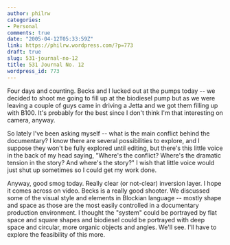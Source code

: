 ```yaml
---
author: philrw
categories:
- Personal
comments: true
date: "2005-04-12T05:33:59Z"
link: https://philrw.wordpress.com/?p=773
draft: true
slug: 531-journal-no-12
title: 531 Journal No. 12
wordpress_id: 773
---
```


Four days and counting. Becks and I lucked out at the pumps today -- we decided to shoot me going to fill up at the biodiesel pump but as we were leaving a couple of guys came in driving a Jetta and we got them filling up with B100. It's probably for the best since I don't think I'm that interesting on camera, anyway. 

So lately I've been asking myself -- what is the main conflict behind the documentary? I know there are several possibilities to explore, and I suppose they won't be fully explored until editing, but there's this little voice in the back of my head saying, "Where's the conflict? Where's the dramatic tension in the story? And where's the story?" I wish that little voice would just shut up sometimes so I could get my work done.

Anyway, good smog today. Really clear (or not-clear) inversion layer. I hope it comes across on video. Becks is a really good shooter. We discussed some of the visual style and elements in Blockian language -- mostly shape and space as those are the most easily controlled in a documentary production environment. I thought the "system" could be portrayed by flat space and square shapes and biodiesel could be portrayed with deep space and circular, more organic objects and angles. We'll see. I'll have to explore the feasibility of this more.
